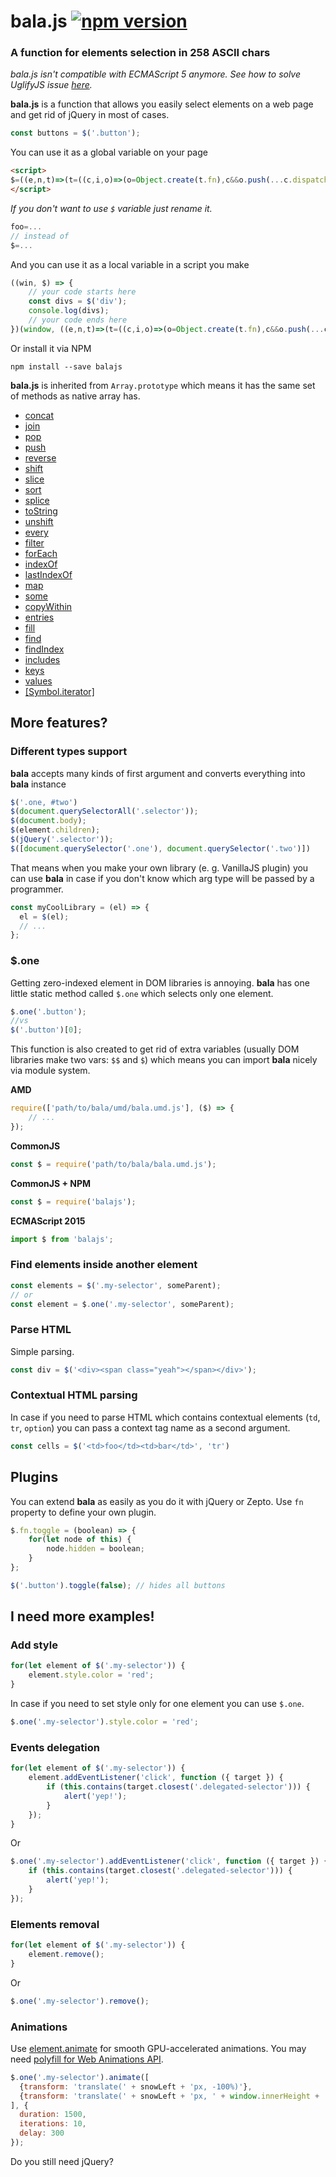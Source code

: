 bala.js [![npm version](https://badge.fury.io/js/balajs.svg)](https://badge.fury.io/js/balajs)
============

### A function for elements selection in 258 ASCII chars

*bala.js isn't compatible with ECMAScript 5 anymore. See how to solve UglifyJS issue [here](https://github.com/finom/bala/issues/5#issuecomment-290368002).*

**bala.js** is a function that allows you easily select elements on a web page and get rid of jQuery in most of cases.
```js
const buttons = $('.button');
```

You can use it as a global variable on your page
```html
<script>
$=((e,n,t)=>(t=((c,i,o)=>(o=Object.create(t.fn),c&&o.push(...c.dispatchEvent?[c]:""+c===c?/</.test(c)?((i=e.createElement(i||n)).innerHTML=c,i.children):i?(i=t(i)[0])?i[n](c):o:e[n](c):c),o)),t.fn=[],t.one=((e,n)=>t(e,n)[0]),t))(document,"querySelectorAll");
</script>
```


*If you don't want to use ``$`` variable just rename it.*
```js
foo=...
// instead of
$=...
```

And you can use it as a local variable in a script you make

```js
((win, $) => {
    // your code starts here
    const divs = $('div');
    console.log(divs);
    // your code ends here
})(window, ((e,n,t)=>(t=((c,i,o)=>(o=Object.create(t.fn),c&&o.push(...c.dispatchEvent?[c]:""+c===c?/</.test(c)?((i=e.createElement(i||n)).innerHTML=c,i.children):i?(i=t(i)[0])?i[n](c):o:e[n](c):c),o)),t.fn=[],t.one=((e,n)=>t(e,n)[0]),t))(document,"querySelectorAll"));
```

Or install it via NPM
```
npm install --save balajs
```


**bala.js** is inherited from ``Array.prototype`` which means it has the same set of methods as native array has.

<ul>
	<li><a href="https://developer.mozilla.org/en-US/docs/Web/JavaScript/Reference/Global_Objects/Array/concat" target="_blank">concat</a></li>
	<li><a href="https://developer.mozilla.org/en-US/docs/Web/JavaScript/Reference/Global_Objects/Array/join" target="_blank">join</a></li>
	<li><a href="https://developer.mozilla.org/en-US/docs/Web/JavaScript/Reference/Global_Objects/Array/pop" target="_blank">pop</a></li>
	<li><a href="https://developer.mozilla.org/en-US/docs/Web/JavaScript/Reference/Global_Objects/Array/push" target="_blank">push</a></li>
	<li><a href="https://developer.mozilla.org/en-US/docs/Web/JavaScript/Reference/Global_Objects/Array/reverse" target="_blank">reverse</a></li>
	<li><a href="https://developer.mozilla.org/en-US/docs/Web/JavaScript/Reference/Global_Objects/Array/shift" target="_blank">shift</a></li>
	<li><a href="https://developer.mozilla.org/en-US/docs/Web/JavaScript/Reference/Global_Objects/Array/slice" target="_blank">slice</a></li>
	<li><a href="https://developer.mozilla.org/en-US/docs/Web/JavaScript/Reference/Global_Objects/Array/sort" target="_blank">sort</a></li>
	<li><a href="https://developer.mozilla.org/en-US/docs/Web/JavaScript/Reference/Global_Objects/Array/splice" target="_blank">splice</a></li>
	<li><a href="https://developer.mozilla.org/en-US/docs/Web/JavaScript/Reference/Global_Objects/Array/toString"  target="_blank">toString</a></li>
	<li><a href="https://developer.mozilla.org/en-US/docs/Web/JavaScript/Reference/Global_Objects/Array/unshift" target="_blank">unshift</a></li>
	<li><a href="https://developer.mozilla.org/en-US/docs/Web/JavaScript/Reference/Global_Objects/Array/every" target="_blank">every</a></li>
	<li><a href="https://developer.mozilla.org/en-US/docs/Web/JavaScript/Reference/Global_Objects/Array/filter" target="_blank">filter</a></li>
	<li><a href="https://developer.mozilla.org/en-US/docs/Web/JavaScript/Reference/Global_Objects/Array/forEach" target="_blank">forEach</a></li>
	<li><a href="https://developer.mozilla.org/en-US/docs/Web/JavaScript/Reference/Global_Objects/Array/indexOf">indexOf</a></li>
	<li><a href="https://developer.mozilla.org/en-US/docs/Web/JavaScript/Reference/Global_Objects/Array/lastIndexOf" target="_blank">lastIndexOf</a></li>
	<li><a href="https://developer.mozilla.org/en-US/docs/Web/JavaScript/Reference/Global_Objects/Array/map" target="_blank">map</a></li>
	<li><a href="https://developer.mozilla.org/en-US/docs/Web/JavaScript/Reference/Global_Objects/Array/some" target="_blank">some</a></li>
	<li><a href="https://developer.mozilla.org/en-US/docs/Web/JavaScript/Reference/Global_Objects/Array/copyWithin" target="_blank">copyWithin</a></li>
	<li><a href="https://developer.mozilla.org/en-US/docs/Web/JavaScript/Reference/Global_Objects/Array/entries" target="_blank">entries</a></li>
	<li><a href="https://developer.mozilla.org/en-US/docs/Web/JavaScript/Reference/Global_Objects/Array/fill" target="_blank">fill</a></li>
	<li><a href="https://developer.mozilla.org/en-US/docs/Web/JavaScript/Reference/Global_Objects/Array/find" target="_blank">find</a></li>
	<li><a href="https://developer.mozilla.org/en-US/docs/Web/JavaScript/Reference/Global_Objects/Array/findIndex" target="_blank">findIndex</a></li>
	<li><a href="https://developer.mozilla.org/en-US/docs/Web/JavaScript/Reference/Global_Objects/Array/includes" target="_blank">includes</a></li>
	<li><a href="https://developer.mozilla.org/en-US/docs/Web/JavaScript/Reference/Global_Objects/Array/keys" target="_blank">keys</a></li>
	<li><a href="https://developer.mozilla.org/en-US/docs/Web/JavaScript/Reference/Global_Objects/Array/values" target="_blank">values</a></li>
	<li><a href="https://developer.mozilla.org/en-US/docs/Web/JavaScript/Reference/Global_Objects/Array/%40%40iterator" target="_blank">[Symbol.iterator]</a></li>
</ul>

## More features?

### Different types support
**bala** accepts many kinds of first argument and converts everything into **bala** instance
```js
$('.one, #two')
$(document.querySelectorAll('.selector'));
$(document.body);
$(element.children);
$(jQuery('.selector'));
$([document.querySelector('.one'), document.querySelector('.two')])
```

That means when you make your own library (e. g. VanillaJS plugin) you can use **bala** in case if you don't know which arg type will be passed by a programmer.

```js
const myCoolLibrary = (el) => {
  el = $(el);
  // ...
};
```

### $.one
Getting zero-indexed element in DOM libraries is annoying. **bala** has one little static method called ``$.one`` which selects only one element.

```js
$.one('.button');
//vs
$('.button')[0];
```

This function is also created to get rid of extra variables (usually DOM libraries make two vars: ``$$`` and ``$``) which means you can import **bala** nicely via module system.

**AMD**
```js
require(['path/to/bala/umd/bala.umd.js'], ($) => {
	// ...
});
```

**CommonJS**
```js
const $ = require('path/to/bala/bala.umd.js');
```

**CommonJS + NPM**
```js
const $ = require('balajs');
```

**ECMAScript 2015**
```js
import $ from 'balajs';
```

### Find elements inside another element
```js
const elements = $('.my-selector', someParent);
// or
const element = $.one('.my-selector', someParent);
```


### Parse HTML
Simple parsing.
```js
const div = $('<div><span class="yeah"></span></div>');
```

### Contextual HTML parsing
In case if you need to parse HTML which contains contextual elements (``td``, ``tr``, ``option``) you can pass a context tag name as a second argument.
```js
const cells = $('<td>foo</td><td>bar</td>', 'tr')
```


## Plugins

You can extend **bala** as easily as you do it with jQuery or Zepto. Use ``fn`` property to define your own plugin.

```js
$.fn.toggle = (boolean) => {
    for(let node of this) {
        node.hidden = boolean;
    }
};

$('.button').toggle(false); // hides all buttons
```

## I need more examples!

### Add style
```js
for(let element of $('.my-selector')) {
    element.style.color = 'red';
}
```

In case if you need to set style only for one element you can use ``$.one``.

```js
$.one('.my-selector').style.color = 'red';
```

### Events delegation
```js
for(let element of $('.my-selector')) {
    element.addEventListener('click', function ({ target }) {
        if (this.contains(target.closest('.delegated-selector'))) {
            alert('yep!');
        }
    });
}
```
Or
```js
$.one('.my-selector').addEventListener('click', function ({ target }) {
    if (this.contains(target.closest('.delegated-selector'))) {
        alert('yep!');
    }
});
```

### Elements removal
```js
for(let element of $('.my-selector')) {
    element.remove();
}
```
Or
```js
$.one('.my-selector').remove();
```

### Animations
Use [element.animate](https://developers.google.com/web/updates/2014/05/Web-Animations-element.animate-is-now-in-Chrome-36) for smooth GPU-accelerated animations. You may need [polyfill for Web Animations API](https://github.com/web-animations/web-animations-js).
```js
$.one('.my-selector').animate([
  {transform: 'translate(' + snowLeft + 'px, -100%)'},
  {transform: 'translate(' + snowLeft + 'px, ' + window.innerHeight + 'px)'}
], {
  duration: 1500,
  iterations: 10,
  delay: 300
});
```

Do you still need jQuery?
